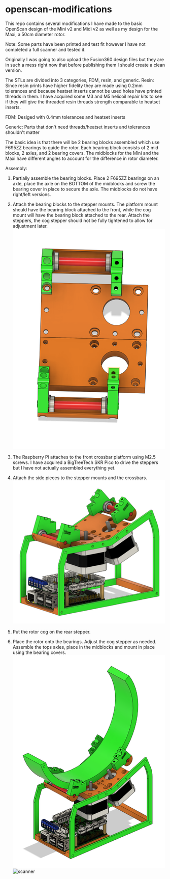 # openscan-modifications
 
This repo contains several modifications I have made to the basic OpenScan design of 
the Mini v2 and Midi v2 as well as my design for the Maxi, a 50cm diameter rotor.

Note: Some parts have been printed and test fit however I have not completed
a full scanner and tested it.

Originally I was going to also upload the Fusion360 design files but they are in 
such a mess right now that before publishing them I should create a clean version.

The STLs are divided into 3 categories, FDM, resin, and generic. 
Resin: Since resin prints have higher fidelity they are made using 0.2mm tolerances 
and because heatset inserts cannot be used holes have printed threads in them. I 
have acquired some M3 and M5 helicoil repair kits to see if they will give the 
threaded resin threads strength comparable to heatset inserts.

FDM: Desiged with 0.4mm tolerances and heatset inserts

Generic: Parts that don't need threads/heatset inserts and tolerances shouldn't matter

The basic idea is that there will be 2 bearing blocks assembled which use F695ZZ
bearings to guide the rotor. Each bearing block consists of 2 mid blocks, 2 axles,
and 2 bearing covers. The midblocks for the Mini and the Maxi have different angles
to account for the difference in rotor diameter.

Assembly:
1. Partially assemble the bearing blocks. Place 2 F695ZZ bearings on an axle, place 
the axle on the BOTTOM of the midblocks and screw the bearing cover in place to secure 
the axle. The midblocks do not have right/left versions.

2. Attach the bearing blocks to the stepper mounts. The platform mount should have the
bearing block attached to the front, while the cog mount will have the bearing block
attached to the rear. Attach the steppers, the cog stepper should not be fully tightened
to allow for adjustment later. ![scanner](/images/bearing_block_to_mount_assembly.png)

3. The Raspberry Pi attaches to the front crossbar platform using M2.5 screws. I 
have acquired a BigTreeTech SKR Pico to drive the steppers but I have not actually 
assembled everything yet.

4. Attach the side pieces to the stepper mounts and the crossbars. 
![scanner](/images/electronics_mounted.png)

5. Put the rotor cog on the rear stepper.

6. Place the rotor onto the bearings. Adjust the cog stepper as needed. Assemble the
tops axles, place in the midblocks and mount in place using the bearing covers.
![scanner](/images/rotor_placed.png)
![scanner](/images/top_bearings_placed.png)